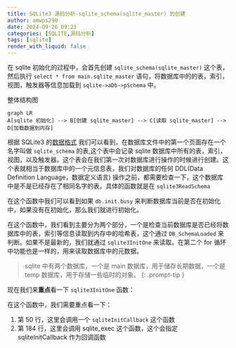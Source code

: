 ```yaml
---
title: SQLite3 源码分析-sqlite_schema(sqlite_master) 的创建
author: amwps290
date: 2024-09-26 09:23
categories: [SQLITE,源码分析]
tags: [sqlite]
render_with_liquid: false
---
```



在 sqlite 初始化的过程中，会首先创建 `sqlite_schema(sqlite_master)` 这个表，然后执行 `select * from main.sqlite_master` 语句，将数据库中的的表，索引，视图，触发器等信息加载到 `sqlite->aDb->pSchema` 中。

整体结构图

```mermaid
graph LR
A[sqlite 初始化] --> B[创建 sqlite_master] --> C[读取 sqlite_master] --> D[加载数据到内存]
```


根据 SQLite3 的[数据格式](https://www.sqlite.org/fileformat.html#b_tree_pages) 我们可以看到，在数据库文件中的第一个页面存在一个名字叫做 `sqlite_schema` 的表,这个表中会记录 sqlite 数据库中所有的表，索引，视图，以及触发器。这个表会在我们第一次对数据库进行操作的时候进行创建。这个表就相当于数据库中的一个元信息表，我们对数据库的任何 DDL(Data Definition Language，数据定义语言) 操作之前，都需要检查一下，这个数据库中是不是已经存在了相同名字的表。具体的函数就是在 `sqlite3ReadSchema`

<script src="https://gist.github.com/amwps290/92e27acaf41edd10d7ba272504dfc371.js"></script>


在这个函数中我们可以看到如果 `db.init.busy` 来判断数据库当前是否在初始化中，如果没有在初始化，那么我们就进行初始化。

<script src="https://gist.github.com/amwps290/686e9cf03aa80a4962b728cbafa4397b.js"></script>

在这个函数中，我们看到主要分为两个部分，一个是检查当前数据库是否已经将数据库中的表，索引等信息读取到内存中的哈希表，这个通过 `DB_SchemaLoaded` 来判断。如果不是最新的，我们就通过 `sqlite3InitOne` 来读取。在第二个 for 循环中功能也是一样的，用来读取数据库中的元数据。

<!-- markdownlint-capture -->
<!-- markdownlint-disable -->
> sqlite 中有两个数据库，一个是 main 数据库，用于储存长期数据，一个是 temp 数据库，用于存储一些临时的对象。
{: .prompt-tip }
<!-- markdownlint-restore -->

现在我们来**重点**看一下 `sqlite3InitOne` 函数：

<script src="https://gist.github.com/amwps290/5a04cfd0c06651adb058bf03db8b3fc1.js"></script>

在这个函数中，我们需要重点看一下：
1. 第 50 行，这里会调用一个 `sqliteInitCallback` 这个函数
2. 第 184 行，这里会调用 sqlite_exec 这个函数，这个会指定 sqliteInitCallback 作为回调函数

